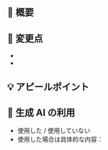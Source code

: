 <!-- タイトル
● タイトルフォーマット Task <N>: <Title of your change> とします。
● <N> 部分に SpreadSheet 上課題番号を含めてください。
「氏名部分検索」を担当する場合例：
Task 1: Implement partial match search on a name -->

## 📝 概要

<!-- このプルリクエストの目的や背景を簡潔に記載してください -->

## 🔧 変更点

<!-- どのような変更を行ったのかを列挙してください -->

-
-

## 💡 アピールポイント

<!-- 特に見てほしい点、工夫した点、レビュー時の注目ポイントなどがあれば記載してください -->

## 🤖 生成 AI の利用

<!-- コーディングや文章作成などで生成AI（ChatGPTなど）を使用した場合、その範囲や用途を明記してください -->

- 使用した / 使用していない
- 使用した場合は具体的な内容：
